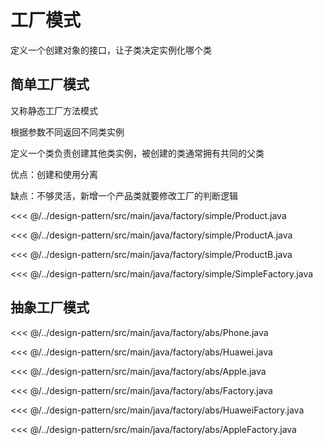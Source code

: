 # 工厂模式

定义一个创建对象的接口，让子类决定实例化哪个类

## 简单工厂模式

又称静态工厂方法模式

根据参数不同返回不同类实例

定义一个类负责创建其他类实例，被创建的类通常拥有共同的父类

优点：创建和使用分离

缺点：不够灵活，新增一个产品类就要修改工厂的判断逻辑

<<< @/../design-pattern/src/main/java/factory/simple/Product.java

<<< @/../design-pattern/src/main/java/factory/simple/ProductA.java

<<< @/../design-pattern/src/main/java/factory/simple/ProductB.java

<<< @/../design-pattern/src/main/java/factory/simple/SimpleFactory.java

## 抽象工厂模式

<<< @/../design-pattern/src/main/java/factory/abs/Phone.java

<<< @/../design-pattern/src/main/java/factory/abs/Huawei.java

<<< @/../design-pattern/src/main/java/factory/abs/Apple.java

<<< @/../design-pattern/src/main/java/factory/abs/Factory.java

<<< @/../design-pattern/src/main/java/factory/abs/HuaweiFactory.java

<<< @/../design-pattern/src/main/java/factory/abs/AppleFactory.java
